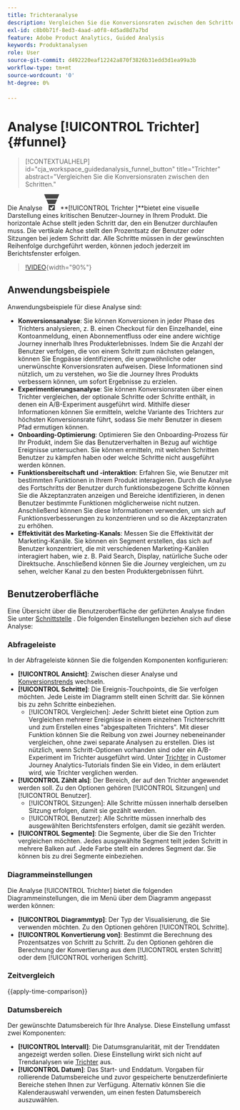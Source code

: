 ```yaml
---
title: Trichteranalyse
description: Vergleichen Sie die Konversionsraten zwischen den Schritten.
exl-id: c8b0b71f-8ed3-4aad-a0f8-4d5ad8d7a7bd
feature: Adobe Product Analytics, Guided Analysis
keywords: Produktanalysen
role: User
source-git-commit: d492220eaf12242a870f3826b31edd3d1ea99a3b
workflow-type: tm+mt
source-wordcount: '0'
ht-degree: 0%

---
```


# Analyse [!UICONTROL Trichter] {#funnel}

<!-- markdownlint-disable MD034 -->

>[!CONTEXTUALHELP]
>id="cja_workspace_guidedanalysis_funnel_button"
>title="Trichter"
>abstract="Vergleichen Sie die Konversionsraten zwischen den Schritten."

<!-- markdownlint-enable MD034 -->

Die Analyse ![ConversionTrichter](/help/assets/icons/ConversionFunnel.svg)**[!UICONTROL Trichter ]**bietet eine visuelle Darstellung eines kritischen Benutzer-Journey in Ihrem Produkt. Die horizontale Achse stellt jeden Schritt dar, den ein Benutzer durchlaufen muss. Die vertikale Achse stellt den Prozentsatz der Benutzer oder Sitzungen bei jedem Schritt dar. Alle Schritte müssen in der gewünschten Reihenfolge durchgeführt werden, können jedoch jederzeit im Berichtsfenster erfolgen.

>[!VIDEO](https://video.tv.adobe.com/v/3421663/?learn=on){width="90%"}

## Anwendungsbeispiele

Anwendungsbeispiele für diese Analyse sind:

* **Konversionsanalyse**: Sie können Konversionen in jeder Phase des Trichters analysieren, z. B. einen Checkout für den Einzelhandel, eine Kontoanmeldung, einen Abonnementfluss oder eine andere wichtige Journey innerhalb Ihres Produkterlebnisses. Indem Sie die Anzahl der Benutzer verfolgen, die von einem Schritt zum nächsten gelangen, können Sie Engpässe identifizieren, die ungewöhnliche oder unerwünschte Konversionsraten aufweisen. Diese Informationen sind nützlich, um zu verstehen, wo Sie die Journey Ihres Produkts verbessern können, um sofort Ergebnisse zu erzielen.
* **Experimentierungsanalyse**: Sie können Konversionsraten über einen Trichter vergleichen, der optionale Schritte oder Schritte enthält, in denen ein A/B-Experiment ausgeführt wird. Mithilfe dieser Informationen können Sie ermitteln, welche Variante des Trichters zur höchsten Konversionsrate führt, sodass Sie mehr Benutzer in diesem Pfad ermutigen können.
* **Onboarding-Optimierung**: Optimieren Sie den Onboarding-Prozess für Ihr Produkt, indem Sie das Benutzerverhalten in Bezug auf wichtige Ereignisse untersuchen. Sie können ermitteln, mit welchen Schritten Benutzer zu kämpfen haben oder welche Schritte nicht ausgeführt werden können.
* **Funktionsbereitschaft und -interaktion**: Erfahren Sie, wie Benutzer mit bestimmten Funktionen in Ihrem Produkt interagieren. Durch die Analyse des Fortschritts der Benutzer durch funktionsbezogene Schritte können Sie die Akzeptanzraten anzeigen und Bereiche identifizieren, in denen Benutzer bestimmte Funktionen möglicherweise nicht nutzen. Anschließend können Sie diese Informationen verwenden, um sich auf Funktionsverbesserungen zu konzentrieren und so die Akzeptanzraten zu erhöhen.
* **Effektivität des Marketing-Kanals**: Messen Sie die Effektivität der Marketing-Kanäle. Sie können ein Segment erstellen, das sich auf Benutzer konzentriert, die mit verschiedenen Marketing-Kanälen interagiert haben, wie z. B. Paid Search, Display, natürliche Suche oder Direktsuche. Anschließend können Sie die Journey vergleichen, um zu sehen, welcher Kanal zu den besten Produktergebnissen führt.

## Benutzeroberfläche

Eine Übersicht über die Benutzeroberfläche der geführten Analyse finden Sie unter [Schnittstelle](../overview.md#interface) . Die folgenden Einstellungen beziehen sich auf diese Analyse:

### Abfrageleiste

In der Abfrageleiste können Sie die folgenden Komponenten konfigurieren:

* **[!UICONTROL Ansicht]**: Zwischen dieser Analyse und [Konversionstrends](conversion-trends.md) wechseln.
* **[!UICONTROL Schritte]**: Die Ereignis-Touchpoints, die Sie verfolgen möchten. Jede Leiste im Diagramm stellt einen Schritt dar. Sie können bis zu zehn Schritte einbeziehen.
   * [!UICONTROL Vergleichen]: Jeder Schritt bietet eine Option zum Vergleichen mehrerer Ereignisse in einem einzelnen Trichterschritt und zum Erstellen eines &quot;abgespalteten Trichters&quot;. Mit dieser Funktion können Sie die Reibung von zwei Journey nebeneinander vergleichen, ohne zwei separate Analysen zu erstellen. Dies ist nützlich, wenn Schritt-Optionen vorhanden sind oder ein A/B-Experiment im Trichter ausgeführt wird. Unter [Trichter](https://experienceleague.adobe.com/en/docs/customer-journey-analytics-learn/tutorials/guided-analysis/funnel) in Customer Journey Analytics-Tutorials finden Sie ein Video, in dem erläutert wird, wie Trichter verglichen werden.
* **[!UICONTROL Zählt als]**: Der Bereich, der auf den Trichter angewendet werden soll. Zu den Optionen gehören [!UICONTROL Sitzungen] und [!UICONTROL Benutzer].
   * [!UICONTROL Sitzungen]: Alle Schritte müssen innerhalb derselben Sitzung erfolgen, damit sie gezählt werden.
   * [!UICONTROL Benutzer]: Alle Schritte müssen innerhalb des ausgewählten Berichtsfensters erfolgen, damit sie gezählt werden.
* **[!UICONTROL Segmente]**: Die Segmente, über die Sie den Trichter vergleichen möchten. Jedes ausgewählte Segment teilt jeden Schritt in mehrere Balken auf. Jede Farbe stellt ein anderes Segment dar. Sie können bis zu drei Segmente einbeziehen.

### Diagrammeinstellungen

Die Analyse [!UICONTROL Trichter] bietet die folgenden Diagrammeinstellungen, die im Menü über dem Diagramm angepasst werden können:

* **[!UICONTROL Diagrammtyp]**: Der Typ der Visualisierung, die Sie verwenden möchten. Zu den Optionen gehören [!UICONTROL Schritte].
* **[!UICONTROL Konvertierung von]**: Bestimmt die Berechnung des Prozentsatzes von Schritt zu Schritt. Zu den Optionen gehören die Berechnung der Konvertierung aus dem [!UICONTROL ersten Schritt] oder dem [!UICONTROL vorherigen Schritt].

### Zeitvergleich

{{apply-time-comparison}}



### Datumsbereich

Der gewünschte Datumsbereich für Ihre Analyse. Diese Einstellung umfasst zwei Komponenten:

* **[!UICONTROL Intervall]**: Die Datumsgranularität, mit der Trenddaten angezeigt werden sollen. Diese Einstellung wirkt sich nicht auf Trendanalysen wie [Trichter](funnel.md) aus.
* **[!UICONTROL Datum]**: Das Start- und Enddatum. Vorgaben für rollierende Datumsbereiche und zuvor gespeicherte benutzerdefinierte Bereiche stehen Ihnen zur Verfügung. Alternativ können Sie die Kalenderauswahl verwenden, um einen festen Datumsbereich auszuwählen.

<!--
## Example

See below for an example of the analysis.

![Funnel time compare](../assets/funnel-compare.png)

-->
